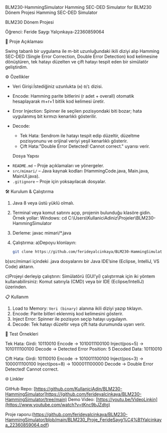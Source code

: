  BLM230-HammingSimulator
Hamming SEC-DED Simulator for BLM230 Dönem Projesi
Hamming SEC-DED Simulator

BLM230 Dönem Projesi

Öğrenci: Feride Saygı Yalçınkaya-22360859064



 📜 Proje Açıklaması

Swing tabanlı bir uygulama ile m-bit uzunluğundaki ikili diziyi alıp Hamming SEC-DED (Single Error Correction, Double Error Detection) kod kelimesine dönüştüren, tek hatayı düzelten ve çift hatayı tespit eden bir simülatör geliştirdim.

 ⚙️ Özellikler

* Veri Girişi:İstediğiniz uzunlukta (`m`) `0`/`1` dizisi.
* Encode: Hamming parite bitlerini (r adet + overall) otomatik hesaplayarak m+r+1 bitlik kod kelimesi üretir.
* Error Injection: Spinner ile seçilen pozisyondaki biti bozar; hata uygulanmış bit kırmızı kenarlıklı gösterilir.
* Decode:

  * Tek Hata: Sendrom ile hatayı tespit edip düzeltir, düzeltme pozisyonunu ve orijinal veriyi yeşil kenarlıklı gösterir.
  * Çift Hata:"Double Error Detected! Cannot correct." uyarısı verir.
 
  Dosya Yapısı

- `README.md` – Proje açıklamaları ve yönergeler.
- `src/mimari/` – Java kaynak kodları (HammingCode.java, Main.java, MainUI.java).
- `.gitignore` – Proje için yoksayılacak dosyalar.

🛠️ Kurulum & Çalıştırma

1. Java 8 veya üstü yüklü olmalı.
2. Terminal veya komut satırını açıp, projenin bulunduğu klasöre gidin. Örnek yollar:
  Windows: cd C:\Users\KullaniciAdiniz\Projeler\BLM230-HammingSimulator
   
3. Derleme:
   javac mimari/*.java
   
4. Çalıştırma:
  a)Depoyu klonlayın:
   ```bash
   git clone https://github.com/ferideyalcinkaya/BLM230-HammingSimulator.git
  b)src/mimari içindeki .java dosyalarını bir Java IDE’sine (Eclipse, IntelliJ, VS Code) aktarın.

  c)Projeyi derleyip çalıştırın:
   Simülatörü (GUI’yi) çalıştırmak için iki yöntem kullanabilirsiniz: Komut satırıyla (CMD) veya bir IDE (Eclipse/IntelliJ) üzerinden. 
   
 📋 Kullanım

1. Load to Memory: `Veri (binary)` alanına ikili diziyi yazıp tıklayın.
2. Encode: Parite bitleri eklenmiş kod kelimesini gösterir.
3. Inject Error: Spinner ile pozisyon seçip hatayı uygulayın.
4. Decode: Tek hatayı düzeltir veya çift hata durumunda uyarı verir.

 🔎 Test Örnekleri

 Tek Hata:
  Girdi: 10110010
  Encode → 1010011100100
  Inject(pos=5) → 1010111100100
  Decode → Detected Error Position: 5
           Decoded Data: 10110010
  

  Çift Hata:
  Girdi: 10110010
  Encode → 1010011100100
  Inject(pos=3) → 1000011100100
  Inject(pos=8) → 1000011100000
  Decode → Double Error Detected! Cannot correct.
  

🌐 Linkler

GitHub Repo: [https://github.com/KullaniciAdin/BLM230-HammingSimulator]https://(github.com/ferideyalcinkaya/BLM230-HammingSimulator/tree/main)
Demo Video: [https://youtu.be/VideoLinkin](https://www.youtube.com/watch?v=tKnc9bJZdtg)

Proje raporu:(https://github.com/ferideyalcinkaya/BLM230-HammingSimulator/blob/main/BLM230_Proje_FerideSayg%C4%B1Yalcinkaya_22360859064.pdf)

